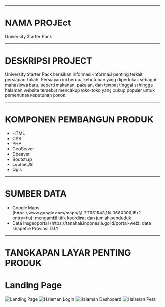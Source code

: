 <hr>
<h1>NAMA PROJEct</h1>
<p>University Starter Pack
    </p>

<hr>
<h1>DESKRIPSI PROJECT</h1>
<p>University Starter Pack berisikan informasi-informasi penting terkait persiapan kuliah. Persiapan ini berupa kebutuhan yang diperlukan sebagai mahasiswa baru, 
  seperti makanan, pakaian, dan tempat tinggal sehingga halaman website tersebut mencakup toko-toko yang cukup populer untuk pemenuhan kebutuhan pokok. 
    </p>

<hr>
<h1>KOMPONEN PEMBANGUN PRODUK</h1>
    <ul>
        <li>HTML</li>
        <li>CSS</li>
        <li>PHP</li>
        <li>GeoServer</li>
        <li>Dbeaver</li>
        <li>Bootstrap</li>
        <li>Leaflet.JS</li>
        <li>Qgis</li>
    </ul>

<hr>
<h1>SUMBER DATA</h1>
<ul>
        <li>Google Maps (https://www.google.com/maps/@-7.7651543,110.3666396,15z?entry=ttu): mengambil titik koordinat dan jumlah penduduk</li>
        <li>Data Inageoportal (https://tanahair.indonesia.go.id/portal-web): data shapefile Provinsi D.I.Y</li>
    </ul>

<hr>
<h1>TANGKAPAN LAYAR PENTING PRODUK</h1>
<h1>Landing Page</h1>
    <img src="assets/public/storage/images/landingpage.png" alt="Landing Page">
    <img src="assets/public/storage/images/login.png" alt="Halaman Login">
    <img src="assets/public/storage/images/dashboard.png" alt="Halaman Dashboard">
    <img src="assets/public/storage/images/peta.png" alt="Halaman Peta">
    
